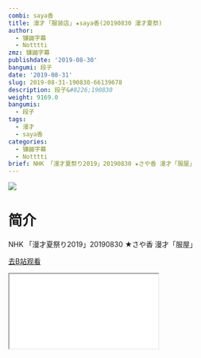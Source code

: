 ```yaml
---
combi: saya香
title: 漫才 ｢服装店｣ ★saya香(20190830 漫才夏祭)
author:
  - 镰鼬字幕
  - Notttti
zmz: 镰鼬字幕
publishdate: '2019-08-30'
bangumi: 段子
date: '2019-08-31'
slug: 2019-08-31-190830-66139678
description: 段子&#8226;190830
weight: 9169.0
bangumis:
  - 段子
tags:
  - 漫才
  - saya香
categories:
  - 镰鼬字幕
  - Notttti
brief: NHK 「漫才夏祭り2019」20190830 ★さや香 漫才「服屋」
---
```

![](https://raw.githubusercontent.com/tcgriffith/owaraisite/master/static/tmpimg/37a27e7c81add66c1e8cf99b8eb4f33dcf9abc3a.jpg.480.jpg)
# 简介  
NHK
「漫才夏祭り2019」20190830
★さや香 漫才「服屋」  

[去B站观看](https://www.bilibili.com/video/av66139678/)
<div class ="resp-container"><iframe class="testiframe" src="//player.bilibili.com/player.html?aid=66139678"", scrolling="no", allowfullscreen="true" > </iframe></div> 
